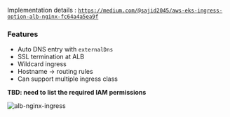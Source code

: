 Implementation details : 
[`https://medium.com/@sajid2045/aws-eks-ingress-option-alb-nginx-fc64a4a5ea9f`](url)


### Features

- Auto DNS entry with `externalDns`
- SSL termination at ALB
- Wildcard ingress 
- Hostname -> routing rules
- Can support multiple ingress class 

**TBD: need to list the required IAM permissions** 



![alb-nginx-ingress](https://user-images.githubusercontent.com/4260413/57962916-91b6ac00-7960-11e9-994d-ec987b55d73c.png)


